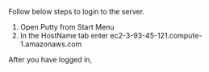 Follow below steps to login to the server.

1. Open Putty from Start Menu
2. In the HostName tab enter ec2-3-93-45-121.compute-1.amazonaws.com

After you have logged in, 
